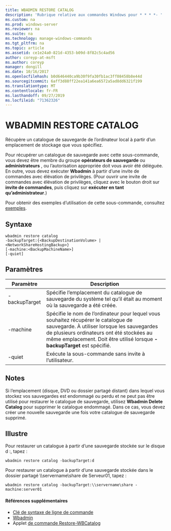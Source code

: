 ```yaml
---
title: WBADMIN RESTORE CATALOG
description: 'Rubrique relative aux commandes Windows pour * * * *- '
ms.custom: na
ms.prod: windows-server
ms.reviewer: na
ms.suite: na
ms.technology: manage-windows-commands
ms.tgt_pltfrm: na
ms.topic: article
ms.assetid: ce1e24a0-821d-4353-b09d-8f82c5c4ad56
author: coreyp-at-msft
ms.author: coreyp
manager: dongill
ms.date: 10/16/2017
ms.openlocfilehash: b0d646440ca9b30f9fa30fb1ac3ff08458b8e44d
ms.sourcegitcommit: 6aff3d88ff22ea141a6ea6572a5ad8dd6321f199
ms.translationtype: MT
ms.contentlocale: fr-FR
ms.lasthandoff: 09/27/2019
ms.locfileid: "71362326"
---
```

# <a name="wbadmin-restore-catalog"></a>WBADMIN RESTORE CATALOG



Récupère un catalogue de sauvegarde de l’ordinateur local à partir d’un emplacement de stockage que vous spécifiez.

Pour récupérer un catalogue de sauvegarde avec cette sous-commande, vous devez être membre du groupe **opérateurs de sauvegarde** ou **administrateurs** , ou l’autorisation appropriée doit vous avoir été déléguée. En outre, vous devez exécuter **Wbadmin** à partir d’une invite de commandes avec élévation de privilèges. (Pour ouvrir une invite de commandes avec élévation de privilèges, cliquez avec le bouton droit sur **invite de commandes**, puis cliquez sur **exécuter en tant qu’administrateur**.)

Pour obtenir des exemples d’utilisation de cette sous-commande, consultez [exemples](#BKMK_examples).

## <a name="syntax"></a>Syntaxe

```
wbadmin restore catalog
-backupTarget:{<BackupDestinationVolume> | <NetworkShareHostingBackup>}
[-machine:<BackupMachineName>]
[-quiet]
```

## <a name="parameters"></a>Paramètres

|Paramètre|Description|
|---------|-----------|
|-backupTarget|Spécifie l’emplacement du catalogue de sauvegarde du système tel qu’il était au moment où la sauvegarde a été créée.|
|-machine|Spécifie le nom de l’ordinateur pour lequel vous souhaitez récupérer le catalogue de sauvegarde. À utiliser lorsque les sauvegardes de plusieurs ordinateurs ont été stockées au même emplacement. Doit être utilisé lorsque **-backupTarget** est spécifié.|
|-quiet|Exécute la sous-commande sans invite à l’utilisateur.|

## <a name="remarks"></a>Notes

Si l’emplacement (disque, DVD ou dossier partagé distant) dans lequel vous stockez vos sauvegardes est endommagé ou perdu et ne peut pas être utilisé pour restaurer le catalogue de sauvegarde, utilisez **Wbadmin Delete Catalog** pour supprimer le catalogue endommagé. Dans ce cas, vous devez créer une nouvelle sauvegarde une fois votre catalogue de sauvegarde supprimé.

## <a name="BKMK_examples"></a>Illustre

Pour restaurer un catalogue à partir d’une sauvegarde stockée sur le disque d :, tapez :
```
wbadmin restore catalog -backupTarget:d
```
Pour restaurer un catalogue à partir d’une sauvegarde stockée dans le dossier partagé \\\\servername\share de Serveur01, tapez :
```
wbadmin restore catalog -backupTarget:\\servername\share -machine:server01
```

#### <a name="additional-references"></a>Références supplémentaires

-   [Clé de syntaxe de ligne de commande](command-line-syntax-key.md)
-   [Wbadmin](wbadmin.md)
-   Applet [de commande Restore-WBCatalog](https://technet.microsoft.com/library/jj902437.aspx)